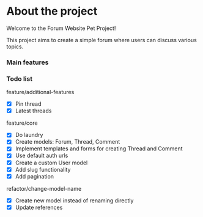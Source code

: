 # About the project 

Welcome to the Forum Website Pet Project!

This project aims to create a simple forum where users can discuss various topics.

### Main features


### Todo list

feature/additional-features

- [x] Pin thread
- [x] Latest threads

feature/core

- [x] Do laundry
- [x] Create models: Forum, Thread, Comment
- [x] Implement templates and forms for creating Thread and Comment
- [x] Use default auth urls
- [x] Create a custom User model
- [x] Add slug functionality
- [x] Add pagination

refactor/change-model-name

- [x] Create new model instead of renaming directly
- [x] Update references